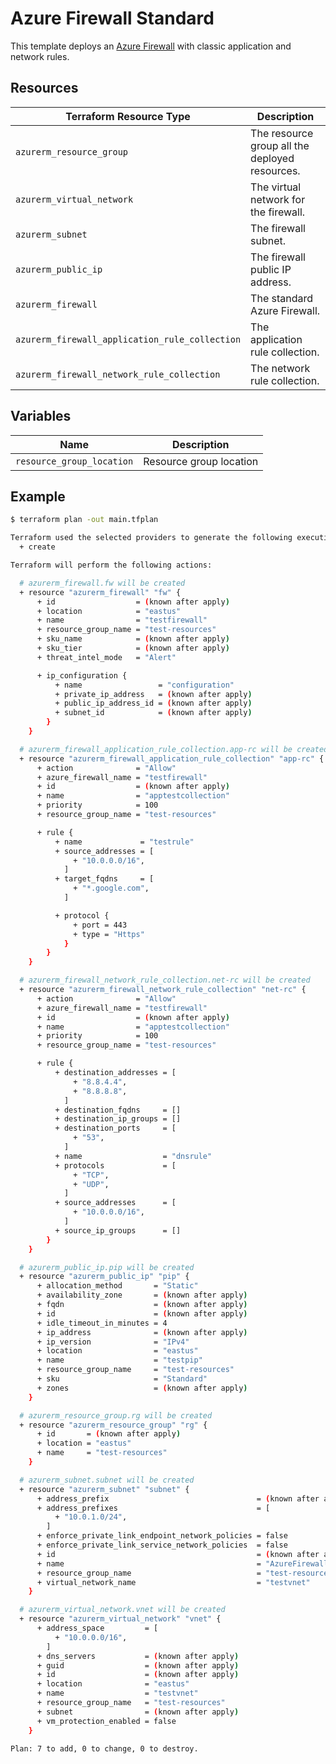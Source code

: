 # Azure Firewall Standard

This template deploys an [Azure Firewall](https://registry.terraform.io/providers/hashicorp/azurerm/latest/docs/resources/firewall) with classic application and network rules.

## Resources

| Terraform Resource Type                        | Description                                    |
| ---------------------------------------------- | ---------------------------------------------- |
| `azurerm_resource_group`                       | The resource group all the deployed resources. |
| `azurerm_virtual_network`                      | The virtual network for the firewall.          |
| `azurerm_subnet`                               | The firewall subnet.                           |
| `azurerm_public_ip`                            | The firewall public IP address.                |
| `azurerm_firewall`                             | The standard Azure Firewall.                   |
| `azurerm_firewall_application_rule_collection` | The application rule collection.               |
| `azurerm_firewall_network_rule_collection`     | The network rule collection.                   |

## Variables

| Name                      | Description             |
| ------------------------- | ----------------------- |
| `resource_group_location` | Resource group location |

## Example

```bash
$ terraform plan -out main.tfplan

Terraform used the selected providers to generate the following execution plan. Resource actions are indicated with the following symbols:
  + create

Terraform will perform the following actions:

  # azurerm_firewall.fw will be created
  + resource "azurerm_firewall" "fw" {
      + id                  = (known after apply)
      + location            = "eastus"
      + name                = "testfirewall"
      + resource_group_name = "test-resources"
      + sku_name            = (known after apply)
      + sku_tier            = (known after apply)
      + threat_intel_mode   = "Alert"

      + ip_configuration {
          + name                 = "configuration"
          + private_ip_address   = (known after apply)
          + public_ip_address_id = (known after apply)
          + subnet_id            = (known after apply)
        }
    }

  # azurerm_firewall_application_rule_collection.app-rc will be created
  + resource "azurerm_firewall_application_rule_collection" "app-rc" {
      + action              = "Allow"
      + azure_firewall_name = "testfirewall"
      + id                  = (known after apply)
      + name                = "apptestcollection"
      + priority            = 100
      + resource_group_name = "test-resources"

      + rule {
          + name             = "testrule"
          + source_addresses = [
              + "10.0.0.0/16",
            ]
          + target_fqdns     = [
              + "*.google.com",
            ]

          + protocol {
              + port = 443
              + type = "Https"
            }
        }
    }

  # azurerm_firewall_network_rule_collection.net-rc will be created
  + resource "azurerm_firewall_network_rule_collection" "net-rc" {
      + action              = "Allow"
      + azure_firewall_name = "testfirewall"
      + id                  = (known after apply)
      + name                = "apptestcollection"
      + priority            = 100
      + resource_group_name = "test-resources"

      + rule {
          + destination_addresses = [
              + "8.8.4.4",
              + "8.8.8.8",
            ]
          + destination_fqdns     = []
          + destination_ip_groups = []
          + destination_ports     = [
              + "53",
            ]
          + name                  = "dnsrule"
          + protocols             = [
              + "TCP",
              + "UDP",
            ]
          + source_addresses      = [
              + "10.0.0.0/16",
            ]
          + source_ip_groups      = []
        }
    }

  # azurerm_public_ip.pip will be created
  + resource "azurerm_public_ip" "pip" {
      + allocation_method       = "Static"
      + availability_zone       = (known after apply)
      + fqdn                    = (known after apply)
      + id                      = (known after apply)
      + idle_timeout_in_minutes = 4
      + ip_address              = (known after apply)
      + ip_version              = "IPv4"
      + location                = "eastus"
      + name                    = "testpip"
      + resource_group_name     = "test-resources"
      + sku                     = "Standard"
      + zones                   = (known after apply)
    }

  # azurerm_resource_group.rg will be created
  + resource "azurerm_resource_group" "rg" {
      + id       = (known after apply)
      + location = "eastus"
      + name     = "test-resources"
    }

  # azurerm_subnet.subnet will be created
  + resource "azurerm_subnet" "subnet" {
      + address_prefix                                 = (known after apply)
      + address_prefixes                               = [
          + "10.0.1.0/24",
        ]
      + enforce_private_link_endpoint_network_policies = false
      + enforce_private_link_service_network_policies  = false
      + id                                             = (known after apply)
      + name                                           = "AzureFirewallSubnet"
      + resource_group_name                            = "test-resources"
      + virtual_network_name                           = "testvnet"
    }

  # azurerm_virtual_network.vnet will be created
  + resource "azurerm_virtual_network" "vnet" {
      + address_space         = [
          + "10.0.0.0/16",
        ]
      + dns_servers           = (known after apply)
      + guid                  = (known after apply)
      + id                    = (known after apply)
      + location              = "eastus"
      + name                  = "testvnet"
      + resource_group_name   = "test-resources"
      + subnet                = (known after apply)
      + vm_protection_enabled = false
    }

Plan: 7 to add, 0 to change, 0 to destroy.
```
